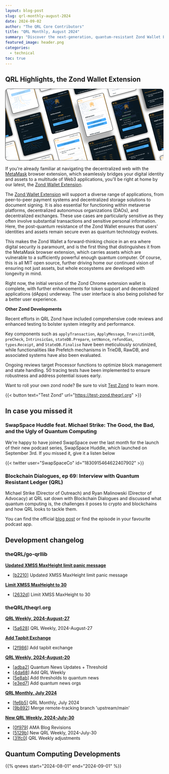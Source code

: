 ```yaml
---
layout: blog-post
slug: qrl-monthly-august-2024
date: 2024-09-02
author: "The QRL Core Contributors"
title: "QRL Monthly, August 2024"
summary: "Discover the next-generation, quantum-resistant Zond Wallet Extension, a promising alternative to MetaMask, designed for secure transactions and identity protection in the evolving Web3 space. In case you missed it, listen Michael Strike and Ryan Malinowski talk about all things quantum and blockchain in a SwapSpace huddle and in the blockchain dialogues podcast"
featured_image: header.png
categories:
  - technical
toc: true
---
```


## QRL Highlights, the Zond Wallet Extension

![alt text](image.png)

If you're already familiar at navigating the decentralized web with the [MetaMask](https://metamask.io/) browser extension, which seamlessly bridges your digital identity and assets to a multitude of Web3 applications, you'll be right at home by our latest, the [Zond Wallet Extension](https://github.com/theQRL/zond-wallet). 

The [Zond Wallet Extension](https://github.com/theQRL/zond-wallet) will support a diverse range of applications, from peer-to-peer payment systems and decentralized storage solutions to document signing. It is also essential for functioning within metaverse platforms, decentralized autonomous organizations (DAOs), and decentralized exchanges. These use cases are particularly sensitive as they often involve substantial transactions and sensitive personal information. Here, the post-quantum resistance of the Zond Wallet ensures that users' identities and assets remain secure even as quantum technology evolves. 

This makes the Zond Wallet a forward-thinking choice in an era where digital security is paramount, and is the first thing that distinguishes it from the MetaMask browser extension, which carries assets which are vulnerable to a sufficiently powerful enough quantum computer. Of course, this is all MIT open source, further driving home our continued vision of ensuring not just assets, but whole ecosystems are developed with longevity in mind.

Right now, the initial version of the Zond Chrome extension wallet is complete, with further enhancements for token support and decentralized applications (dApps) underway. The user interface is also being polished for a better user experience. 

**Other Zond Developments**

Recent efforts in QRL Zond have included comprehensive code reviews and enhanced testing to bolster system integrity and performance. 

Key components such as  `applyTransaction`, `ApplyMessage`, `TransitionDB`, `preCheck`, `IntrinsicGas`, `stateDB.Prepare`, `setNonce`, `refundGas`, `types`.`Receipt`, and `StateDB.Finalise` have been meticulously scrutinized, while functionalities like Prefetch mechanisms in TrieDB, RawDB, and associated systems have also been evaluated. 

Ongoing reviews target Processor functions to optimize block management and state handling. 50 tracing tests have been implemented to ensure robustness and address potential issues early. 

Want to roll your own zond node? Be sure to visit [Test Zond](https://test-zond.theqrl.org) to learn more.

{{< button text="Test Zond" url="https://test-zond.theqrl.org" >}}

## In case you missed it

### SwapSpace Huddle feat. Michael Strike: The Good, the Bad, and the Ugly of Quantum Computing

We're happy to have joined SwapSpace over the last month for the launch of their new podcast series, SwapSpace Huddle, which launched on September 3rd. If you missed it, give it a listen below

{{< twitter user="SwapSpaceCo" id="1830915464622407902" >}}

### Blockchain  Dialogues, ep 69: Interview with Quantum Resistant Ledger (QRL)

Michael Strike (Director of Outreach) and Ryan Malinowski (Director of Advocacy) at QRL sat down with Blockchain Dialogues and discussed what quantum computing is, the challenges it poses to crypto and blockchains and how QRL looks to tackle them.

You can find the official [blog post](https://bcdialogues.com/2024/09/01/ep-69-interview-quantum-resistant-ledger-qrl/) or find the episode in your favourite podcast app.


## Development changelog

### theQRL/go-qrllib

**[Updated XMSS MaxHeight limit panic message](https://github.com/theQRL/go-qrllib/pull/40)**
			
- [[b2210](https://github.com/theQRL/go-qrllib/commit/aee32c730090fe020990100a38bfe183a81b2210)] Updated XMSS MaxHeight limit panic message		


**[Limit XMSS MaxHeight to 30](https://github.com/theQRL/go-qrllib/pull/39)**
			
- [[2632d](https://github.com/theQRL/go-qrllib/commit/96d74a483546b78d147a3a3b7eee211c6032632d)] Limit XMSS MaxHeight to 30		

### theQRL/theqrl.org

**[QRL Weekly, 2024-August-27](https://github.com/theQRL/theqrl.org/pull/440)**
			
- [[5a628](https://github.com/theQRL/theqrl.org/commit/b1f4726a4c437752e05a14b42139a14512c5a628)] QRL Weekly, 2024-August-27		


**[Add Tapbit Exchange](https://github.com/theQRL/theqrl.org/pull/439)**
			
- [[2f986](https://github.com/theQRL/theqrl.org/commit/ddd120ef3562f568bb5bf8b51371c65a0ab2f986)] Add tapbit exchange		


**[QRL Weekly, 2024-August-20](https://github.com/theQRL/theqrl.org/pull/438)**
			
- [[adba2](https://github.com/theQRL/theqrl.org/commit/1fb609bf415cd028043670dd993e049614fadba2)] Quantum News Updates + Threshold		
- [[4da68](https://github.com/theQRL/theqrl.org/commit/7952b226d12cc042da94372975f742945534da68)] Add QRL Weekly		
- [[5e8ab](https://github.com/theQRL/theqrl.org/commit/4c22ede89193321c378540b49ff5d2c72f65e8ab)] Add thresholds to quantum news		
- [[e3ed7](https://github.com/theQRL/theqrl.org/commit/11812474acb3b13e81ca5e48075d072e7b2e3ed7)] Add quantum news orgs		


**[QRL Monthly, July 2024](https://github.com/theQRL/theqrl.org/pull/437)**
			
- [[fe6b5](https://github.com/theQRL/theqrl.org/commit/a1ba0ee5a6baec65cbea3e50dff12f85ea0fe6b5)] QRL Monthly, July 2024		
- [[9b892](https://github.com/theQRL/theqrl.org/commit/72ef764b57fa97a13b5ee329fd80b04bbfd9b892)] Merge remote-tracking branch 'upstream/main'		


**[New QRL Weekly, 2024-July-30](https://github.com/theQRL/theqrl.org/pull/436)**
			
- [[0f979](https://github.com/theQRL/theqrl.org/commit/b65a573f2d2c4a8d770043c71fb55128c310f979)] AMA Blog Revisions		
- [[5129b](https://github.com/theQRL/theqrl.org/commit/083c9a225273a8b95b660da6566b04a20805129b)] New QRL Weekly, 2024-July-30		
- [[31fc0](https://github.com/theQRL/theqrl.org/commit/ea5aff1ac51ed9820815d75b718685ccce231fc0)] QRL Weekly adjustments		

## Quantum Computing Developments

{{% qnews start="2024-08-01" end="2024-09-01" %}}
